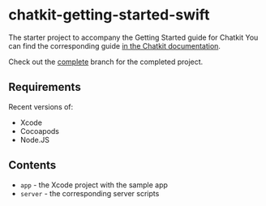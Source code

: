 # chatkit-getting-started-swift

The starter project to accompany the Getting Started guide for Chatkit
You can find the corresponding guide [in the Chatkit documentation](https://pusher.com/docs/chatkit/getting_started/swift).

Check out the [complete](https://github.com/pusher/chatkit-getting-started-swift/tree/complete) branch for the completed project.

## Requirements

Recent versions of:

- Xcode
- Cocoapods
- Node.JS

## Contents

- `app` - the Xcode project with the sample app
- `server` - the corresponding server scripts
